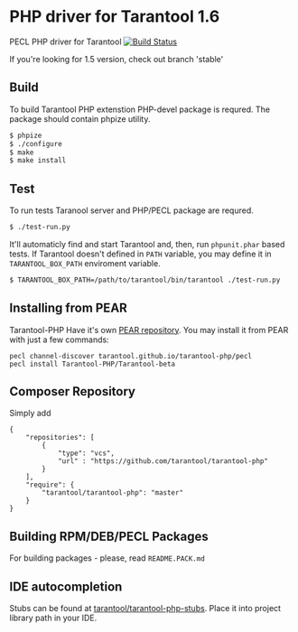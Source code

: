 PHP driver for Tarantool 1.6
============================

PECL PHP driver for Tarantool [![Build Status](https://travis-ci.org/tarantool/tarantool-php.png?branch=master)](https://travis-ci.org/tarantool/tarantool-php)

If you're looking for 1.5 version, check out branch 'stable'
## Build

To build Tarantool PHP extenstion PHP-devel package is requred. The
package should contain phpize utility.

```sh
$ phpize
$ ./configure
$ make
$ make install
```

## Test

To run tests Taranool server and PHP/PECL package are requred.

```sh
$ ./test-run.py
```
It'll automaticly find and start Tarantool and, then, run `phpunit.phar` based tests.
If Tarantool doesn't defined in `PATH` variable, you may define it in `TARANTOOL_BOX_PATH` enviroment variable.

```sh
$ TARANTOOL_BOX_PATH=/path/to/tarantool/bin/tarantool ./test-run.py
```

## Installing from PEAR
Tarantool-PHP Have it's own [PEAR repository](https://tarantool.github.io/tarantool-php).
You may install it from PEAR with just a few commands:
```
pecl channel-discover tarantool.github.io/tarantool-php/pecl
pecl install Tarantool-PHP/Tarantool-beta
```

## Composer Repository
Simply add
```
{
    "repositories": [
        {
            "type": "vcs",
            "url" : "https://github.com/tarantool/tarantool-php"
        }
    ],
    "require": {
        "tarantool/tarantool-php": "master"
    }
}
```
## Building RPM/DEB/PECL Packages

For building packages - please, read `README.PACK.md`

## IDE autocompletion

Stubs can be found at [tarantool/tarantool-php-stubs](https://github.com/tarantool/tarantool-php-stubs).
Place it into project library path in your IDE.  